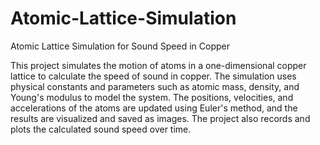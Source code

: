 # Atomic-Lattice-Simulation
Atomic Lattice Simulation for Sound Speed in Copper

This project simulates the motion of atoms in a one-dimensional copper lattice to calculate the speed of sound in copper. The simulation uses physical constants and parameters such as atomic mass, density, and Young's modulus to model the system. The positions, velocities, and accelerations of the atoms are updated using Euler's method, and the results are visualized and saved as images. The project also records and plots the calculated sound speed over time.
